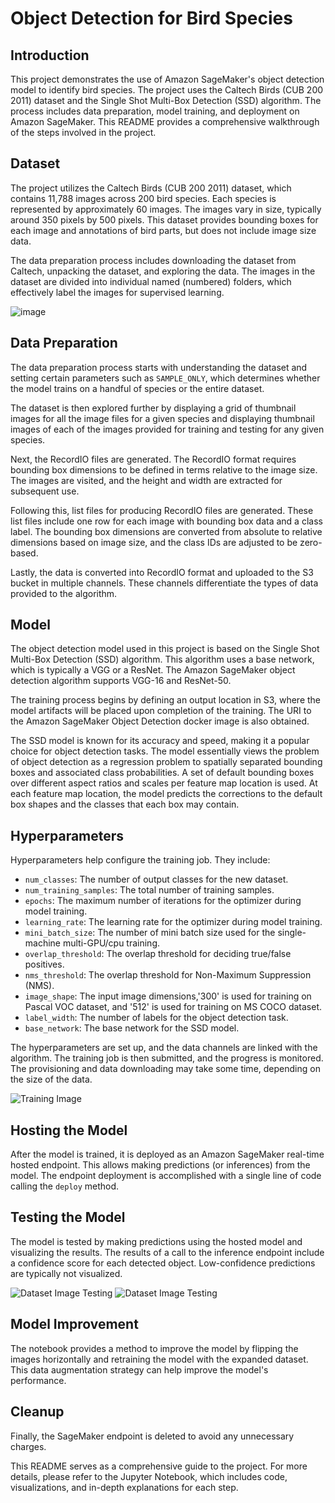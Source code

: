 # Object Detection for Bird Species

## Introduction
This project demonstrates the use of Amazon SageMaker's object detection model to identify bird species. The project uses the Caltech Birds (CUB 200 2011) dataset and the Single Shot Multi-Box Detection (SSD) algorithm. The process includes data preparation, model training, and deployment on Amazon SageMaker. This README provides a comprehensive walkthrough of the steps involved in the project.

## Dataset
The project utilizes the Caltech Birds (CUB 200 2011) dataset, which contains 11,788 images across 200 bird species. Each species is represented by approximately 60 images. The images vary in size, typically around 350 pixels by 500 pixels. This dataset provides bounding boxes for each image and annotations of bird parts, but does not include image size data. 

The data preparation process includes downloading the dataset from Caltech, unpacking the dataset, and exploring the data. The images in the dataset are divided into individual named (numbered) folders, which effectively label the images for supervised learning. 

![image](https://github.com/vivek7208/object_detection_birds/assets/65945306/dc23294e-cc59-49af-843e-8572604ebae7)


## Data Preparation
The data preparation process starts with understanding the dataset and setting certain parameters such as `SAMPLE_ONLY`, which determines whether the model trains on a handful of species or the entire dataset. 

The dataset is then explored further by displaying a grid of thumbnail images for all the image files for a given species and displaying thumbnail images of each of the images provided for training and testing for any given species. 

Next, the RecordIO files are generated. The RecordIO format requires bounding box dimensions to be defined in terms relative to the image size. The images are visited, and the height and width are extracted for subsequent use. 

Following this, list files for producing RecordIO files are generated. These list files include one row for each image with bounding box data and a class label. The bounding box dimensions are converted from absolute to relative dimensions based on image size, and the class IDs are adjusted to be zero-based. 

Lastly, the data is converted into RecordIO format and uploaded to the S3 bucket in multiple channels. These channels differentiate the types of data provided to the algorithm. 

## Model
The object detection model used in this project is based on the Single Shot Multi-Box Detection (SSD) algorithm. This algorithm uses a base network, which is typically a VGG or a ResNet. The Amazon SageMaker object detection algorithm supports VGG-16 and ResNet-50. 

The training process begins by defining an output location in S3, where the model artifacts will be placed upon completion of the training. The URI to the Amazon SageMaker Object Detection docker image is also obtained.

The SSD model is known for its accuracy and speed, making it a popular choice for object detection tasks. The model essentially views the problem of object detection as a regression problem to spatially separated bounding boxes and associated class probabilities. A set of default bounding boxes over different aspect ratios and scales per feature map location is used. At each feature map location, the model predicts the corrections to the default box shapes and the classes that each box may contain.

## Hyperparameters
Hyperparameters help configure the training job. They include:

- `num_classes`: The number of output classes for the new dataset.
- `num_training_samples`: The total number of training samples.
- `epochs`: The maximum number of iterations for the optimizer during model training.
- `learning_rate`: The learning rate for the optimizer during model training.
- `mini_batch_size`: The number of mini batch size used for the single-machine multi-GPU/cpu training.
- `overlap_threshold`: The overlap threshold for deciding true/false positives.
- `nms_threshold`: The overlap threshold for Non-Maximum Suppression (NMS).
- `image_shape`: The input image dimensions,'300' is used for training on Pascal VOC dataset, and '512' is used for training on MS COCO dataset.
- `label_width`: The number of labels for the object detection task.
- `base_network`: The base network for the SSD model.

The hyperparameters are set up, and the data channels are linked with the algorithm. The training job is then submitted, and the progress is monitored. The provisioning and data downloading may take some time, depending on the size of the data.

![Training Image](https://github.com/vivek7208/object_detection_birds/assets/65945306/4251b360-d0cc-4765-a97b-8106a61a92d2)

## Hosting the Model
After the model is trained, it is deployed as an Amazon SageMaker real-time hosted endpoint. This allows making predictions (or inferences) from the model. The endpoint deployment is accomplished with a single line of code calling the `deploy` method. 

## Testing the Model
The model is tested by making predictions using the hosted model and visualizing the results. The results of a call to the inference endpoint include a confidence score for each detected object. Low-confidence predictions are typically not visualized.

![Dataset Image Testing](https://github.com/vivek7208/object_detection_birds/assets/65945306/f55a41fd-f32a-4a62-8aba-73063ff576de)
![Dataset Image Testing](https://github.com/vivek7208/object_detection_birds/assets/65945306/7f887441-d8b6-4bac-87bf-e5f4f86bb8fa)


## Model Improvement
The notebook provides a method to improve the model by flipping the images horizontally and retraining the model with the expanded dataset. This data augmentation strategy can help improve the model's performance.

## Cleanup
Finally, the SageMaker endpoint is deleted to avoid any unnecessary charges.

This README serves as a comprehensive guide to the project. For more details, please refer to the Jupyter Notebook, which includes code, visualizations, and in-depth explanations for each step.
